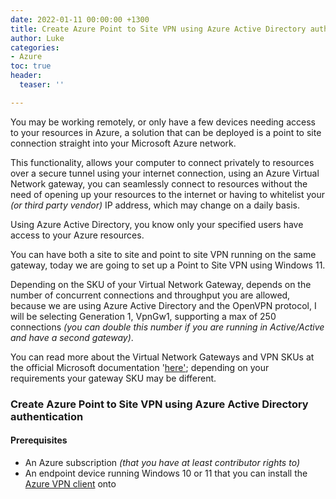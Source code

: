 ```yaml
---
date: 2022-01-11 00:00:00 +1300
title: Create Azure Point to Site VPN using Azure Active Directory authentication
author: Luke
categories:
- Azure
toc: true
header:
  teaser: ''

---
```

You may be working remotely, or only have a few devices needing access to your resources in Azure, a solution that can be deployed is a point to site connection straight into your Microsoft Azure network.

This functionality, allows your computer to connect privately to resources over a secure tunnel using your internet connection, using an Azure Virtual Network gateway, you can seamlessly connect to resources without the need of opening up your resources to the internet or having to whitelist your _(or third party vendor)_ IP address, which may change on a daily basis.

Using Azure Active Directory, you know only your specified users have access to your Azure resources.

You can have both a site to site and point to site VPN running on the same gateway, today we are going to set up a Point to Site VPN using Windows 11.

Depending on the SKU of your Virtual Network Gateway, depends on the number of concurrent connections and throughput you are allowed, because we are using Azure Active Directory and the OpenVPN protocol, I will be selecting Generation 1, VpnGw1, supporting a max of 250 connections _(you can double this number if you are running in Active/Active and have a second gateway)_.

You can read more about the Virtual Network Gateways and VPN SKUs at the official Microsoft documentation '[here'](https://docs.microsoft.com/en-us/azure/vpn-gateway/vpn-gateway-about-vpngateways "What is VPN Gateway?"); depending on your requirements your gateway SKU may be different.

### Create Azure Point to Site VPN using Azure Active Directory authentication

#### Prerequisites

* An Azure subscription _(that you have at least contributor rights to)_
* An endpoint device running Windows 10 or 11 that you can install the [Azure VPN client](https://www.microsoft.com/en-us/p/azure-vpn-client-preview/9np355qt2sqb?rtc=2&activetab=pivot:overviewtab " Azure VPN Client") onto